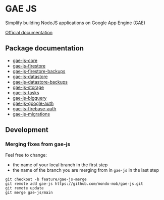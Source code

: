 # GAE JS

Simplify building NodeJS applications on Google App Engine (GAE)

[Official documentation](https://mondo-mob.github.io/gae-js-docs)

## Package documentation

- [gae-js-core](https://mondo-mob.github.io/gae-js-docs/packages/gae-js-core.html)
- [gae-js-firestore](https://mondo-mob.github.io/gae-js-docs/packages/gae-js-firestore.html)
- [gae-js-firestore-backups](https://mondo-mob.github.io/gae-js-docs/packages/gae-js-firestore-backups.html)
- [gae-js-datastore](https://mondo-mob.github.io/gae-js-docs/packages/gae-js-datastore.html)
- [gae-js-datastore-backups](https://mondo-mob.github.io/gae-js-docs/packages/gae-js-datastore-backups.html)
- [gae-js-storage](https://mondo-mob.github.io/gae-js-docs/packages/gae-js-storage.html)
- [gae-js-tasks](https://mondo-mob.github.io/gae-js-docs/packages/gae-js-tasks.html)
- [gae-js-bigquery](https://mondo-mob.github.io/gae-js-docs/packages/gae-js-bigquery.html)
- [gae-js-google-auth](https://mondo-mob.github.io/gae-js-docs/packages/gae-js-google-auth.html)
- [gae-js-firebase-auth](https://mondo-mob.github.io/gae-js-docs/packages/gae-js-firebase-auth.html)
- [gae-js-migrations](https://mondo-mob.github.io/gae-js-docs/packages/gae-js-migrations.html)

## Development

### Merging fixes from gae-js
Feel free to change:
 - the name of your local branch in the first step
 - the name of the branch you are merging from in `gae-js` in the last step

```shell
git checkout -b feature/gae-js-merge
git remote add gae-js https://github.com/mondo-mob/gae-js.git
git remote update
git merge gae-js/main

```
